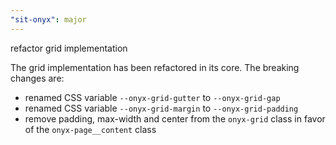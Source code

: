 ```yaml
---
"sit-onyx": major
---
```


refactor grid implementation

The grid implementation has been refactored in its core. The breaking changes are:

- renamed CSS variable `--onyx-grid-gutter` to `--onyx-grid-gap`
- renamed CSS variable `--onyx-grid-margin` to `--onyx-grid-padding`
- remove padding, max-width and center from the `onyx-grid` class in favor of the `onyx-page__content` class
